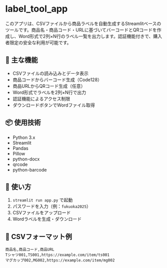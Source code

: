 # label_tool_app

このアプリは、CSVファイルから商品ラベルを自動生成するStreamlitベースのツールです。商品名・商品コード・URLに基づいてバーコードとQRコードを作成し、Word形式で2列×N行のラベル一覧を出力します。認証機能付きで、購入者限定の安全な利用が可能です。

## 🔧 主な機能

- CSVファイルの読み込みとデータ表示
- 商品コードからバーコード生成（Code128）
- 商品URLからQRコード生成（任意）
- Word形式でラベルを2列×N行で出力
- 認証機能によるアクセス制限
- ダウンロードボタンでWordファイル取得

## 📦 使用技術

- Python 3.x
- Streamlit
- Pandas
- Pillow
- python-docx
- qrcode
- python-barcode

## 🚀 使い方

1. `streamlit run app.py` で起動
2. パスワードを入力（例：`fukuoka2025`）
3. CSVファイルをアップロード
4. Wordラベルを生成・ダウンロード

## 📁 CSVフォーマット例

```csv
商品名,商品コード,商品URL
Tシャツ001,TS001,https://example.com/item/ts001
マグカップ002,MG002,https://example.com/item/mg002
